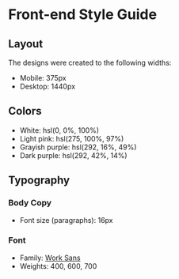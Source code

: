 # Front-end Style Guide

## Layout

The designs were created to the following widths:

- Mobile: 375px
- Desktop: 1440px

## Colors

- White: hsl(0, 0%, 100%)
- Light pink: hsl(275, 100%, 97%)
- Grayish purple: hsl(292, 16%, 49%)
- Dark purple: hsl(292, 42%, 14%)

## Typography

### Body Copy

- Font size (paragraphs): 16px

### Font

- Family: [Work Sans](https://fonts.google.com/specimen/Work+Sans)
- Weights: 400, 600, 700


<style>
    .attribution { font-size: 11px; text-align: center; }
    .attribution a { color: hsl(228, 45%, 44%); }

  FAQs

  What is Frontend Mentor, and how will it help me?

  Frontend Mentor offers realistic coding challenges to help developers improve their 
  frontend coding skills with projects in HTML, CSS, and JavaScript. It's suitable for 
  all levels and ideal for portfolio building.

  Is Frontend Mentor free?

  Yes, Frontend Mentor offers both free and premium coding challenges, with the free 
  option providing access to a range of projects suitable for all skill levels.

  Can I use Frontend Mentor projects in my portfolio?

  Yes, you can use projects completed on Frontend Mentor in your portfolio. It's an excellent
  way to showcase your skills to potential employers!

  How can I get help if I'm stuck on a Frontend Mentor challenge?
  
  The best place to get help is inside Frontend Mentor's Discord community. There's a help 
  channel where you can ask questions and seek support from other community members.

  
  <div class="attribution">
    Challenge by <a href="https://www.frontendmentor.io?ref=challenge" target="_blank">Frontend Mentor</a>. 
    Coded by <a href="#">Your Name Here</a>.
  </div>